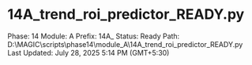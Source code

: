 # 14A_trend_roi_predictor_READY.py

Phase: 14
Module: A
Prefix: 14A_
Status: Ready
Path: D:\MAGIC\scripts\phase14\module_A\14A_trend_roi_predictor_READY.py
Last Updated: July 28, 2025 5:14 PM (GMT+5:30)
